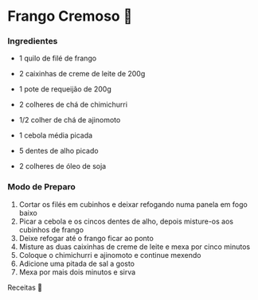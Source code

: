 # Frango Cremoso :chicken: ​

### Ingredientes

- 1 quilo de filé de frango

- 2 caixinhas de creme de leite de 200g
- 1 pote de requeijão de 200g
- 2 colheres de chá de chimichurri
- 1/2 colher de chá de ajinomoto
- 1 cebola média picada
- 5 dentes de alho picado
- 2 colheres de óleo de soja

### Modo de Preparo

1. Cortar os filés em cubinhos e deixar refogando numa panela em fogo baixo
2. Picar a cebola e os cincos dentes de alho, depois misture-os aos cubinhos de frango
3. Deixe refogar até o frango ficar ao ponto
4. Misture as duas caixinhas de creme de leite e mexa por cinco minutos
5. Coloque o chimichurri e ajinomoto e continue mexendo
6. Adicione uma pitada de sal a gosto
7. Mexa por mais dois minutos e sirva

Receitas :chicken:

